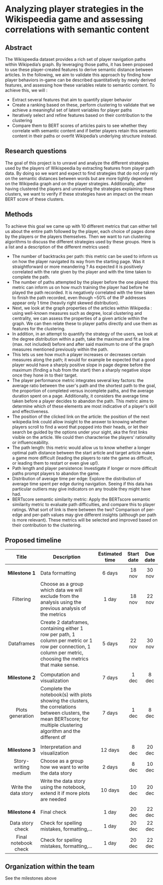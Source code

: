# Analyzing player strategies in the Wikispeedia game and assessing correlations with semantic content

## Abstract
The Wikispeedia dataset provides a rich set of player navigation paths within Wikipedia’s graph. 
By leveraging those paths, it has been proposed to use these player-created features to derive semantic distance between articles. 
In the following, we aim to validate this approach by finding how player behaviors in-game can be described quantitatively by newly derived features, and assessing how these variables relate to semantic content.
To achieve this, we will :  
- Extract several features that aim to quantify player behavior
- Create a ranking based on these, perform clustering to validate that we achieve a meaningful set of latent variables for player paths 
- Iteratively select and refine features based on their contribution to the clustering
- Compare them to BERT scores of articles pairs to see whether they correlate with semantic content and if better players retain this semantic content in their paths or overfit Wikipedia’s underlying structure instead.

## Research questions
The goal of this project is to unravel and analyze the different strategies used by the players of Wikispeedia by extracting features from player path data. By doing so we want and expect to find strategies that do not only rely on the semantic distances between words but are more tightly dependent on the Wikipedia graph and on the player strategies. Additionally, after having clustered the players and unraveling the strategies explaining these clusters, we want to verify if these strategies have an impact on the mean BERT score of these clusters.

## Methods
To achieve this goal we came up with 10 different metrics that can either tell us about the entire path followed by the player, each choice of pages done by the players or the players themselves. Then we want to run clustering algorithms to discuss the different strategies used by these groups. Here is a list and a description of the different metrics used:  
- The number of backtracks per path: this metric can be used to inform us on how the player navigated its way from the starting page. Was it straightforward or more meandering ? As expected it is positively correlated with the rate given by the player and with the time taken to complete the path.  
- The number of paths attempted by the player before the one played: this metric can inform us on how much training the player had before he played the path recorded. It is negatively correlated with the time taken to finish the path recorded, even though ~50% of the IP addresses appear only 1 time (heavily right skewed distribution).  
- Next, we look at the graph properties of the articles within Wikipedia : using well-known measures such as degree, local clustering and centrality, we can assess the properties of a given article within the graph. We can then relate these to player paths directly and use them as features for the clustering.  
- In addition, in an attempt to quantify the strategy of the users, we look at the degree distribution within a path, take the maximum and fit a line (max. not included) before and after said maximum to one of the graph measures mentioned previously within the path.  
- This lets us see how much a player increases or decreases certain measures along the path; it would for example be expected that a good player would have a sharply positive slope in page degree before the maximum (finding a hub from the start) then a sharply negative slope once they hone in to their target.  
- The player performance metric integrates several key factors: the average ratio between the user's path and the shortest path to the goal, the proportion of completed versus incomplete paths, and the average duration spent on a page. Additionally, it considers the average time taken before a player decides to abandon the path. This metric aims to determine which of these elements are most indicative of a player's skill and effectiveness.  
- The position of the clicked link on the article:  the position of the next wikipedia link could allow insight to the answer to knowing whether players scroll to find a word that popped into their heads, or  let their search be guided by the options under your sight, aka the first links visible on the article. We could then characterise the players’ rationality or influenceability.  
- The path length: this metric would allow us to know whether a longer optimal path distance between the start article and target article makes a game more difficult (leading the players to rate the game as difficult, or leading them to restart or even give up!). 
- Path length and player persistence: Investigate if longer or more difficult paths prompt players to abandon the game. 
- Distribution of average time per edge: Explore the distribution of average time spent per edge during navigation. Seeing if this data has particular outliers may give indicators on any trouble they might have had.  
- BERTscore semantic similarity metric: Apply the BERTscore semantic similarity metric to evaluate path difficulties, and compare this to player ratings. What sort of link is there between the two? Comparison of per-edge and per-path values may give different insights (although per path is more relevant).
These metrics will be selected and improved based on their contribution to the clustering.  

## Proposed timeline

|         Title        | Description                                                                                                                                                                | Estimated time | Start date | Due date |
|:--------------------:|----------------------------------------------------------------------------------------------------------------------------------------------------------------------------|:--------------:|:----------:|:--------:|
|                      |                                                                                                                                                                            |                |            |          |
|    **Milestone 1**   | Data formatting                                                                                                                                                            |     6 days     |   18 nov   |  30 nov  |
|       Filtering      | Choose as a group which data we will exclude  from the analysis using the previous  analysis of the metrics                                                                |      1 day     |   18 nov   |  22 nov  |
|      Dataframes      | Create 2 dataframes, containing either 1 row per path, 1 column per metric or 1 row per  connection, 1 column per metric, choosing the metrics that make sense.            |     5 days     |   22 nov   |  30 nov  |
|                      |                                                                                                                                                                            |                |            |          |
|    **Milestone 2**   | Computation and visualization                                                                                                                                              |     7 days     |    1 dec   |   8 dec  |
|   Plots generation   | Complete the notebook(s) with plots showing  the clusters, the correlations between  clusters, the mean BERTscore; for multiple  clustering algorithm and the different df |     7 days     |    1 dec   |   8 dec  |
|                      |                                                                                                                                                                            |                |            |          |
|    **Milestone 3**   | Interpretation and visualization                                                                                                                                           |     12 days    |    8 dec   |  20 dec  |
| Story-writing medium | Choose as a group how we want to write the data story                                                                                                                      |     2 days     |    8 dec   |  10 dec  |
| Write the data story | Write the data story using the notebook, extend it if more plots are needed                                                                                                |     10 days    |   10 dec   |  20 dec  |
|                      |                                                                                                                                                                            |                |            |          |
|    **Milestone 4**   | Final check                                                                                                                                                                |      1 day     |   20 dec   |  22 dec  |
|   Data story check   | Check for spelling mistakes, formatting,...                                                                                                                                |      1 day     |   20 dec   |  22 dec  |
| Final notebook check | Check for spelling mistakes, formatting,...                                                                                                                                |      1 day     |   20 dec   |  22 dec  |

## Organization within the team
See the milestones above
